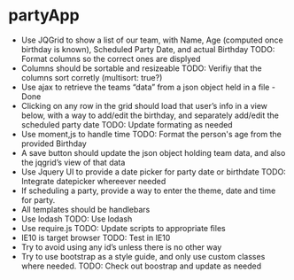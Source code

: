 partyApp
========
-	Use JQGrid to show a list of our team, with Name, Age (computed once birthday is known), Scheduled Party Date, and actual Birthday
		TODO: Format columns so the correct ones are displyed
-	Columns should be sortable and resizeable
		TODO: Verifiy that the columns sort corretly (multisort: true?) 
-	Use ajax to retrieve the teams “data” from a json object held in a file
		-Done
-	Clicking on any row in the grid should load that user’s info in a view below, with a way to add/edit the birthday, and separately add/edit the scheduled party date
		TODO: Update formating as needed
-	Use moment,js to handle time
		TODO: Format the person's age from the provided Birthday
-	A save button should update the json object holding team data, and also the jqgrid’s view of that data
-	Use Jquery UI to provide a date picker for party date or birthdate
		TODO: Integrate datepicker whereever needed
-	If scheduling a party, provide a way to enter the theme, date and time for party.
-	All templates should be handlebars
-	Use lodash
		TODO: Use lodash
-	Use require.js
		TODO: Update scripts to appropriate files
-	IE10 is target browser
		TODO: Test in IE10
-	Try to avoid using any id’s unless there is no other way
-	Try to use bootstrap as a style guide, and only use custom classes where needed.
		TODO: Check out boostrap and update as needed
